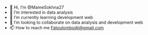 - 👋 Hi, I’m @MameSokhna27
- 👀 I’m interested in data analysis 
- 🌱 I’m currently learning development web
- 💞️ I’m looking to collaborate on data analysis and development web
- 📫 How to reach me Fatoulombodji@gmail.com

<!---
MameSokhna27/MameSokhna27 is a ✨ special ✨ repository because its `README.md` (this file) appears on your GitHub profile.
You can click the Preview link to take a look at your changes.
--->

